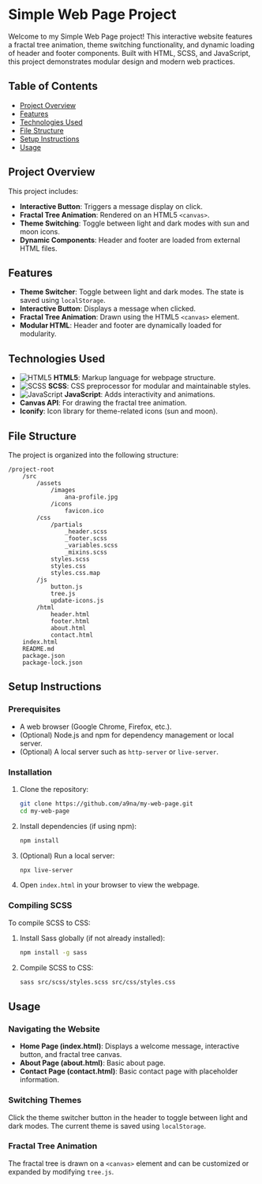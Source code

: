 # Simple Web Page Project

Welcome to my Simple Web Page project! This interactive website features a fractal tree animation, theme switching functionality, and dynamic loading of header and footer components. Built with HTML, SCSS, and JavaScript, this project demonstrates modular design and modern web practices.

## Table of Contents

- [Project Overview](#project-overview)
- [Features](#features)
- [Technologies Used](#technologies-used)
- [File Structure](#file-structure)
- [Setup Instructions](#setup-instructions)
- [Usage](#usage)

## Project Overview

This project includes:

- **Interactive Button**: Triggers a message display on click.
- **Fractal Tree Animation**: Rendered on an HTML5 `<canvas>`.
- **Theme Switching**: Toggle between light and dark modes with sun and moon icons.
- **Dynamic Components**: Header and footer are loaded from external HTML files.

## Features

- **Theme Switcher**: Toggle between light and dark modes. The state is saved using `localStorage`.
- **Interactive Button**: Displays a message when clicked.
- **Fractal Tree Animation**: Drawn using the HTML5 `<canvas>` element.
- **Modular HTML**: Header and footer are dynamically loaded for modularity.

## Technologies Used

- ![HTML5](https://img.shields.io/badge/html5-%23E34F26.svg?style=for-the-badge&logo=html5&logoColor=white) **HTML5**: Markup language for webpage structure.
- ![SCSS](https://img.shields.io/badge/SCSS-hotpink.svg?style=for-the-badge&logo=SASS&logoColor=white) **SCSS**: CSS preprocessor for modular and maintainable styles.
- ![JavaScript](https://img.shields.io/badge/javascript-%23323330.svg?style=for-the-badge&logo=javascript&logoColor=%23F7DF1E) **JavaScript**: Adds interactivity and animations.
- **Canvas API**: For drawing the fractal tree animation.
- **Iconify**: Icon library for theme-related icons (sun and moon).

## File Structure

The project is organized into the following structure:

```
/project-root
    /src
        /assets
            /images
                ana-profile.jpg
            /icons
                favicon.ico
        /css
            /partials
                _header.scss
                _footer.scss
                _variables.scss
                _mixins.scss
            styles.scss
            styles.css
            styles.css.map
        /js
            button.js
            tree.js
            update-icons.js
        /html
            header.html
            footer.html
            about.html
            contact.html
    index.html
    README.md
    package.json
    package-lock.json
```

## Setup Instructions

### Prerequisites

- A web browser (Google Chrome, Firefox, etc.).
- (Optional) Node.js and npm for dependency management or local server.
- (Optional) A local server such as `http-server` or `live-server`.

### Installation

1. Clone the repository:

    ```bash
    git clone https://github.com/a9na/my-web-page.git
    cd my-web-page
    ```

2. Install dependencies (if using npm):

    ```bash
    npm install
    ```

3. (Optional) Run a local server:

    ```bash
    npx live-server
    ```

4. Open `index.html` in your browser to view the webpage.

### Compiling SCSS

To compile SCSS to CSS:

1. Install Sass globally (if not already installed):

    ```bash
    npm install -g sass
    ```

2. Compile SCSS to CSS:

    ```bash
    sass src/scss/styles.scss src/css/styles.css
    ```

## Usage

### Navigating the Website

- **Home Page (index.html)**: Displays a welcome message, interactive button, and fractal tree canvas.
- **About Page (about.html)**: Basic about page.
- **Contact Page (contact.html)**: Basic contact page with placeholder information.

### Switching Themes

Click the theme switcher button in the header to toggle between light and dark modes. The current theme is saved using `localStorage`.

### Fractal Tree Animation

The fractal tree is drawn on a `<canvas>` element and can be customized or expanded by modifying `tree.js`.
